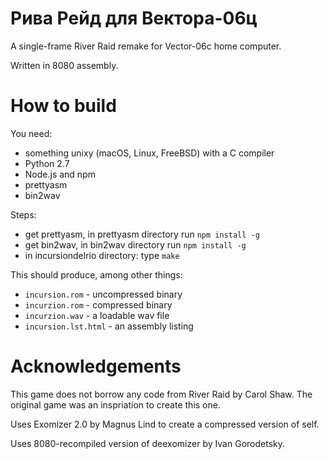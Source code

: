 Рива Рейд для Вектора-06ц
=========================

A single-frame River Raid remake for Vector-06c home computer.

Written in 8080 assembly.

How to build
============
You need:
 * something unixy (macOS, Linux, FreeBSD) with a C compiler
 * Python 2.7 
 * Node.js and npm
 * prettyasm 
 * bin2wav
 
Steps:
 * get prettyasm, in prettyasm directory run ``npm install -g``
 * get bin2wav, in bin2wav directory run ``npm install -g``
 * in incursiondelrio directory: type ``make``
 
This should produce, among other things:
 * ``incursion.rom`` - uncompressed binary
 * ``incurzion.rom`` - compressed binary
 * ``incurzion.wav`` - a loadable wav file
 * ``incursion.lst.html`` - an assembly listing 

 
Acknowledgements
================
This game does not borrow any code from River Raid by Carol Shaw. The original game was an inspriation to create this one.

Uses Exomizer 2.0 by Magnus Lind to create a compressed version of self.

Uses 8080-recompiled version of deexomizer by Ivan Gorodetsky.
